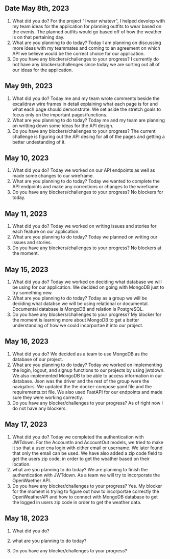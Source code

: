 ## Date May 8th, 2023
1. What did you do? 
For the project "I wear whatevr", I helped devolop with my team ideas for the application for planning outfits to wear based on the events. The planned outfits would go based off of how the weather is on that pertaining day. 
2. What are you planning to do today?
Today I am planning on discussing more ideas with my teammates and coming to an agreement on which API we believe would be the correct choice for our application.
3. Do you have any blockers/challenges to your progress?
I currently do not have any blockers/challenges since today we are sorting out all of our ideas for the application. 


## May 9th, 2023
1. What did you do?
Today me and my team wrote comments beside the excalidraw wire frames in detail explaining what each page is for and what each page should demonstrate. We set aside the stretch goals to focus only on the important pages/functions.
2. What are you planning to do today?
Today me and my team are planning on writting down some ideas for the API design.
3. Do you have any blockers/challenges to your progress?
The current challenge is figuring out the API desing for all of the pages and getting a better undestanding of it. 


## May 10, 2023
1. What did you do?
Today we worked on our API endpoints as well as made some changes to our wireframe. 
2. What are you planning to do today?
Today we wanted to complete the API endpoints and make any corrections or changes to the wireframe.
3. Do you have any blockers/challenges to your progress?
No blockers for today.


## May 11, 2023
1. What did you do?
Today we worked on writing issues and stories for each feature on our application.
2. What are you planning to do today?
Today we planned on writing our issues and stories.
3. Do you have any blockers/challenges to your progress?
No blockers at the moment.


## May 15, 2023
1. What did you do?
Today we worked on deciding what database we will be using for our application. We decided on going with MongoDB just to try something new. 
2. What are you planning to do today?
Today as a group we will be deciding what databse we will be using relational or documental. Documental database is MongoDB and relation is PostgreSQL.
3. Do you have any blockers/challenges to your progress?
My blocker for the moment is learning more about MongoDB to get a better understanding of how we could incorportae it into our project.


## May 16, 2023
1. What did you do?
We decided as a team to use MongoDB as the database of our project.
2. What are you planning to do today?
Today we worked on implementing the login, logout, and signup functions to our projects by using jwtdown. We also implemented MongoDB to be able to access information in our database. Json was the driver and the rest of the group were the navigators. We updated the the docker-compose yaml file and the requirements.txt file. We also used FastAPI for our endpoints and made sure they were working correctly.
3. Do you have any blocker/challenges to your progress?
As of right now I do not have any blockers.


## May 17, 2023
1. What did you do?
Today we completed the authentication with JWTdown. For the AccountIn and AccountOut models, we tried to make it so that a user cna login with either email or username. We later found that only the email can be used. We have also added a zip code field to get the users zip code, in order to get the weather based on their location.
2. what are you planning to do today?
We are planning to finish the authentication with JWTdown. As a team we will try to incorporate the OpenWaether API.
3. Do you have any blocker/challenges to your progress?
Yes. My blocker for the moment is trying to figure out how to incorportae correctly the OpenWeatherAPI and how to connect with MongoDB database to get the logged in users zip code in order to get the weather data. 


## May 18, 2023
1. What did you do?

2. what are you planning to do today?

3. Do you have any blocker/challenges to your progress?